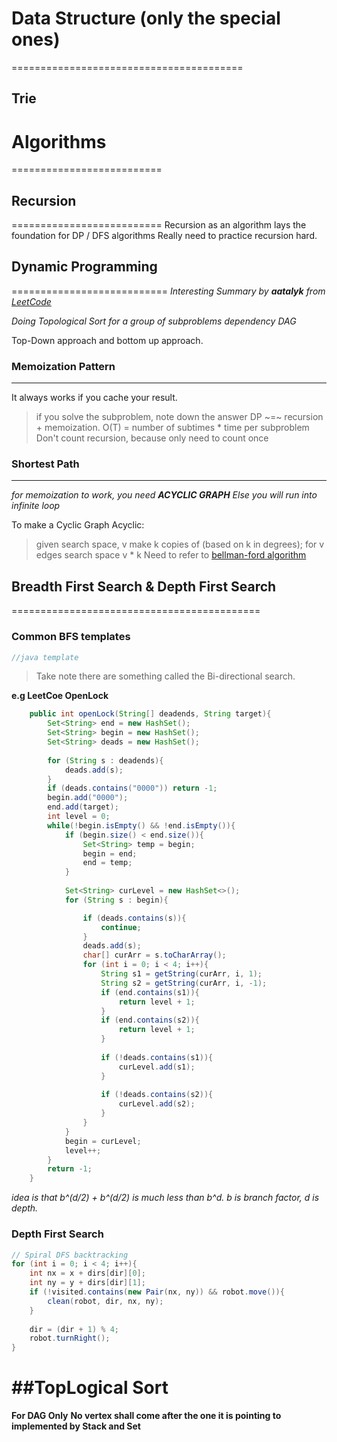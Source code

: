 # Data Structure (only the special ones)
========================================
## Trie




# Algorithms
==========================
## Recursion
==========================
Recursion as an algorithm lays the foundation for DP / DFS algorithms
Really need to practice recursion hard. 

## Dynamic Programming
===========================
_Interesting Summary by **aatalyk** from [LeetCode](https://leetcode.com/discuss/general-discussion/458695/dynamic-programming-patterns)_

_Doing Topological Sort for a group of subproblems dependency DAG_

Top-Down approach and bottom up approach. 

### **Memoization Pattern**
-----------------------------
It always works if you cache your result. 

> if you solve the subproblem, note down the answer
> DP ~=~ recursion + memoization.
> O(T) = number of subtimes * time per subproblem
> Don't count recursion, because only need to count once

### **Shortest Path**
-----------------------------
_for memoization to work, you need **ACYCLIC GRAPH**_
_Else you will run into infinite loop_

To make a Cyclic Graph Acyclic:
> given search space, v
> make k copies of (based on k in degrees);
> for v edges
> search space v * k
> Need to refer to [bellman-ford algorithm](https://www.geeksforgeeks.org/bellman-ford-algorithm-dp-23/)

## Breadth First Search & Depth First Search
===========================================

### Common BFS templates
```java
//java template

```

> Take note there are something called the Bi-directional search.

**e.g LeetCoe OpenLock**

```java
    public int openLock(String[] deadends, String target){
        Set<String> end = new HashSet();
        Set<String> begin = new HashSet();
        Set<String> deads = new HashSet();
        
        for (String s : deadends){
            deads.add(s);
        }
        if (deads.contains("0000")) return -1;
        begin.add("0000");
        end.add(target);
        int level = 0;
        while(!begin.isEmpty() && !end.isEmpty()){
            if (begin.size() < end.size()){
                Set<String> temp = begin;
                begin = end;
                end = temp;
            }
            
            Set<String> curLevel = new HashSet<>();
            for (String s : begin){

                if (deads.contains(s)){
                    continue;
                }
                deads.add(s);
                char[] curArr = s.toCharArray();
                for (int i = 0; i < 4; i++){
                    String s1 = getString(curArr, i, 1);
                    String s2 = getString(curArr, i, -1);
                    if (end.contains(s1)){
                        return level + 1;
                    }
                    if (end.contains(s2)){
                        return level + 1;
                    }
                    
                    if (!deads.contains(s1)){
                        curLevel.add(s1);
                    }
                    
                    if (!deads.contains(s2)){
                        curLevel.add(s2);
                    }
                }
            }
            begin = curLevel;
            level++;
        }
        return -1;
    }
```

_idea is that b^(d/2) + b^(d/2) is much less than b^d. b is branch factor, d is depth._


### Depth First Search

``` java
// Spiral DFS backtracking
for (int i = 0; i < 4; i++){
    int nx = x + dirs[dir][0];
    int ny = y + dirs[dir][1];
    if (!visited.contains(new Pair(nx, ny)) && robot.move()){
        clean(robot, dir, nx, ny);
    }
    
    dir = (dir + 1) % 4;
    robot.turnRight();
}

```

##TopLogical Sort
================

**For DAG Only**
**No vertex shall come after the one it is pointing to**
**implemented by Stack and Set**

